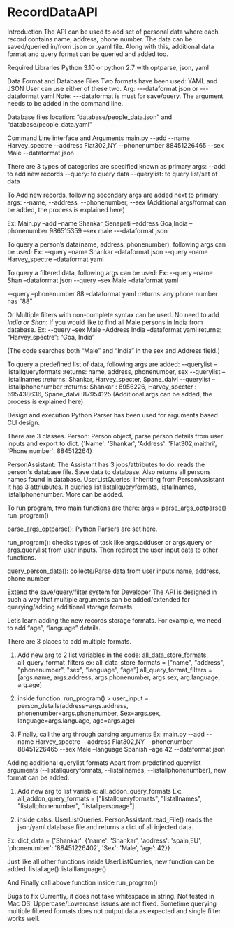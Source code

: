 # RecordDataAPI

Introduction
The API can be used to add set of personal data where each record contains name, address, phone number.
The data can be saved/queried in/from .json or .yaml file.
Along with this, additional data format and query format can be queried and added too.



Required Libraries
Python 3.10 or python 2.7 with optparse, json, yaml



Data Format and Database Files
Two formats have been used: YAML and JSON
User can use either of these two. 
Arg: ---dataformat json or ---dataformat yaml
Note: ---dataformat is must for save/query. The argument needs to be added in the command line.

Database files location: “database/people_data.json” and “database/people_data.yaml”

 



Command Line interface and Arguments
main.py --add --name Harvey_spectre --address Flat302,NY --phonenumber 88451226465 --sex Male --dataformat json

There are 3 types of categories are specified known as primary args: 
--add:        to add new records
--query:     to query data
--querylist: to query list/set of data

To Add new records, following secondary args are added next to primary args:
--name, --address, --phonenumber, --sex
(Additional args/format can be added, the process is explained here)

Ex: Main.py –add –name Shankar_Senapati –address Goa,India –phonenumber 986515359 –sex male ---dataformat json


To query a person’s data(name, address, phonenumber), following args can be used:
Ex:
--query –name Shankar –dataformat json
--query –name Harvey_spectre –dataformat yaml
 


To query a filtered data, following args can be used:
Ex:
--query –name Shan –dataformat json
--query –sex Male –dataformat yaml

--query –phonenumber 88  –dataformat yaml
:returns: any phone number has “88”
 

Or
Multiple filters with non-complete syntax can be used. No need to add *India or Shan*:
If you would like to find all Male persons in India from database.
Ex: 
--query –sex Male –Address India –dataformat yaml
returns: “Harvey_spectre”: “Goa, India”

(The code searches both “Male” and “India” in the sex and Address field.)


To query a predefined list of data, following args are added:
--querylist –listallqueryformats
:returns: name, address, phonenumber, sex
--querylist –listallnames
:returns: Shankar, Harvey_specter, Spane_dalvi
--querylist –listallphonenumber
:returns: Shankar : 8956226, Harvey_specter : 695438636, Spane_dalvi :87954125
(Additional args can be added, the process is explained here)




Design and execution
Python Parser has been used for arguments based CLI design. 

There are 3 classes.
Person: Person object, parse person details from user inputs and export to dict.
{'Name': 'Shankar', 
'Address': 'Flat302,maithri',
 'Phone number': 884512264}

PersonAssistant: The Assistant has 3 jobs/attributes to do.
    reads the person's database file.
    Save data to database.
    Also returns all persons names found in database.
UserListQueries: Inheriting from PersonAssistant
It has 3 attriubutes. It queries list listallqueryformats, listallnames, listallphonenumber. More can be added.



To run program, two main functions are there:
args = parse_args_optparse()
run_program()


parse_args_optparse(): Python Parsers are set here.

run_program(): checks types of task like args.adduser or args.query or args.querylist from user inputs.
Then redirect the user input data to other functions.

query_person_data(): collects/Parse data from user inputs name, address, phone number



Extend the save/query/filter system for Developer
The API is designed in such a way that multiple arguments can be added/extended for querying/adding additional storage formats.

Let’s learn adding the new records storage formats.
For example, we need to add “age”, “language” details.

There are 3 places to add multiple formats.
1.	Add new arg to 2 list variables in the code: all_data_store_formats, all_query_format_filters
ex: 
all_data_store_formats = ["name", "address", "phonenumber", "sex", “language”, “age”]
all_query_format_filters = [args.name, args.address, args.phonenumber, args.sex, arg.language, arg.age]

2.	inside function: run_program() > user_input = person_details(address=args.address, phonenumber=args.phonenumber, Sex=args.sex, language=args.language, age=args.age)

 




 4. Finally, call the arg through parsing arguments
Ex: main.py --add --name Harvey_spectre --address Flat302,NY --phonenumber 88451226465 --sex Male –language Spanish –age 42 --dataformat json





Adding additional querylist formats 
Apart from predefined querylist arguments (--listallqueryformats, --listallnames, --listallphonenumber), new format can be added.

1.	Add new arg to list variable: all_addon_query_formats
Ex: all_addon_query_formats = ["listallqueryformats", "listallnames", "listallphonenumber", “listallpersonage”]

2.	inside calss: UserListQueries.
PersonAssistant.read_File() reads the json/yaml database file and returns a dict of all injected data.

Ex: dict_data = {'Shankar': {'name': 'Shankar', 'address': 'spain,EU', 'phonenumber': '88451226402', 'Sex': 'Male', ‘age’: 42}}

Just like all other functions inside UserListQueries, new function can be added.
listallage()
listalllanguage()

 
And Finally call above function inside run_program()

 




Bugs to fix 
Currently, it does not take whitespace in string.
Not tested in Mac OS.
Uppercase/Lowercase issues are not fixed.
Sometime querying multiple filtered formats does not output data as expected and single filter works well.
